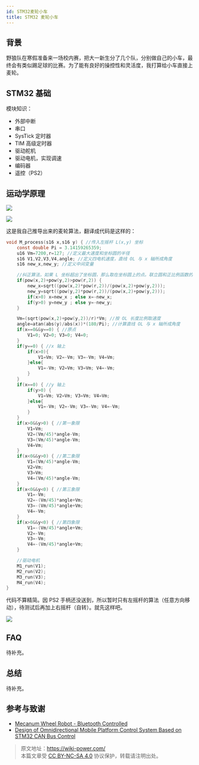 ```yaml
---
id: STM32麦轮小车
title: STM32 麦轮小车
---
```


## 背景

野狼队在寒假准备来一场校内赛，把大一新生分了几个队，分别做自己的小车，最终会有类似踢足球的比赛。为了能有良好的操控性和灵活度，我打算给小车直接上麦轮。

## STM32 基础

模块知识：

- 外部中断
- 串口
- SysTick 定时器
- TIM 高级定时器
- 驱动舵机
- 驱动电机，实现调速
- 编码器
- 遥控（PS2）

## 运动学原理

![](https://media.wiki-power.com/img/麦轮。png)

![](https://media.wiki-power.com/img/麦轮角度。png)

这是我自己推导出来的麦轮算法，翻译成代码是这样的：

```c
void M_process(s16 x,s16 y) { //传入左摇杆 L(x,y) 坐标
    const double Pi = 3.14159265359;
    u16 Vm=7200,r=127; //定义最大速度和坐标圆的半径
    s16 V1,V2,V3,V4,angle; //定义四电机速度，直线 OL 与 x 轴所成角度
    s16 new_x,new_y; //定义中间变量

    //纠正算法，如果 L 坐标超出了坐标圆，那么取在坐标圆上的点。联立圆和正比例函数的方程
    if(pow(x,2)+pow(y,2)>pow(r,2)) {
        new_x=sqrt((pow(x,2)*pow(r,2))/(pow(x,2)+pow(y,2)));
        new_y=sqrt((pow(y,2)*pow(r,2))/(pow(x,2)+pow(y,2)));
        if(x>0) x=new_x ; else x=-new_x;
        if(y>0) y=new_y ; else y=-new_y;
    }

    Vm=(sqrt(pow(x,2)+pow(y,2))/r)*Vm; //按 OL 长度比例取速度
    angle=atan(abs(y)/abs(x))*(180/Pi); //计算直线 OL 与 x 轴所成角度
    if(x==0&&y==0) { //原点
        V1=0; V2=0; V3=0; V4=0;
    }
    if(y==0) { //x 轴上
        if(x>0){
            V1=Vm; V2=-Vm; V3=-Vm; V4=Vm;
        }else{
            V1=-Vm; V2=Vm; V3=Vm; V4=-Vm;
        }
    }
    if(x==0) { //y 轴上
        if(y>0) {
            V1=Vm; V2=Vm; V3=Vm; V4=Vm;
        }else{
            V1=-Vm; V2=-Vm; V3=-Vm; V4=-Vm;
        }
    }
    if(x>0&&y>0) { //第一象限
        V1=Vm;
        V2=(Vm/45)*angle-Vm;
        V3=(Vm/45)*angle-Vm;
        V4=Vm;
    }
    if(x<0&&y>0) { //第二象限
        V1=(Vm/45)*angle-Vm;
        V2=Vm;
        V3=Vm;
        V4=(Vm/45)*angle-Vm;
    }
    if(x<0&&y<0) { //第三象限
        V1=-Vm;
        V2=-(Vm/45)*angle+Vm;
        V3=-(Vm/45)*angle+Vm;
        V4=-Vm;
    }
    if(x>0&&y<0) { //第四象限
        V1=-(Vm/45)*angle+Vm;
        V2=-Vm;
        V3=-Vm;
        V4=-(Vm/45)*angle+Vm;
    }

    //驱动电机
    M1_run(V1);
    M2_run(V2);
    M3_run(V3);
    M4_run(V4);
}
```

代码不算精简。因 PS2 手柄还没送到，所以暂时只有左摇杆的算法（任意方向移动），待测试后再加上右摇杆（自转）。就先这样吧。

![](https://media.wiki-power.com/img/小车预览%20.jpg)

## FAQ

待补充。

## 总结

待补充。

## 参考与致谢

- [Mecanum Wheel Robot - Bluetooth Controlled](https://www.instructables.com/id/Mecanum-wheel-robot-bluetooth-controlled/)
- [Design of Omnidirectional Mobile Platform Control System Based on STM32 CAN Bus Control](https://image.hanspub.org/Html/11-1540843_22169.htm)

> 原文地址：<https://wiki-power.com/>  
> 本篇文章受 [CC BY-NC-SA 4.0](https://creativecommons.org/licenses/by/4.0/deed.zh) 协议保护，转载请注明出处。
